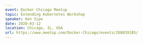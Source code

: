 ```yaml
---
event: Docker Chicago Meetup
topic: Extending Kubernetes Workshop
speaker: Ken Sipe
date: 2020-03-12
location: Chicago, IL, USA
url: https://www.meetup.com/Docker-Chicago/events/268839185/
---
```


<!-- some more info about the event could go here -->

<!-- more -->
